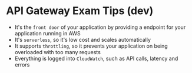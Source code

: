 # API Gateway Exam Tips (dev)

- It's the `front door` of your application by providing a endpoint for your application running in AWS
- It's `serverless`, so it's low cost and scales automatically
- It supports `throttling`, so it prevents your application on being overloaded with too many requests
- Everything is logged into `CloudWatch`, such as API calls, latency and errors
